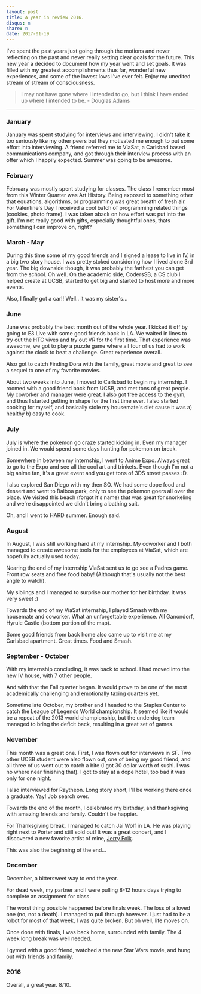 ```yaml
---
layout: post
title: A year in review 2016.
disqus: n
share: n
date: 2017-01-19
---
```


I've spent the past years just going through the motions and never reflecting on the past and never really setting clear goals for the future. This new year a decided to document how my year went and set goals. It was filled with my greatest accomplishments thus far, wonderful new experiences, and some of the lowest lows I've ever felt. Enjoy my unedited stream of stream of consciousness.

> I may not have gone where I intended to go, but I think I have ended up where I intended to be. - Douglas Adams

---

### January
January was spent studying for interviews and interviewing. I didn't take it too seriously like my other peers but they motivated me enough to put some effort into interviewing. A friend referred me to ViaSat, a Carlsbad based communications company, and got through their interview process with an offer which I happily expected. Summer was going to be awesome.

### February
February was mostly spent studying for classes. The class I remember most from this Winter Quarter was Art History. Being exposed to something other that equations, algorithms, or programming was great breath of fresh air. For Valentine's Day I received a cool batch of programming related things (cookies, photo frame). I was taken aback on how effort was put into the gift. I'm not really good with gifts, especially thoughtful ones, thats something I can improve on, right?

### March - May
During this time some of my good friends and I signed a lease to live in IV, in a big two story house. I was pretty stoked considering how I lived alone 3rd year. The big downside though, it was probably the farthest you can get from the school. Oh well. On the academic side, CodersSB, a CS club I helped create at UCSB, started to get big and started to host more and more events.

Also, I finally got a car!! Well.. it was my sister's...

### June
June was probably the best month out of the whole year. I kicked it off by going to E3 Live with some good friends back in LA. We waited in lines to try out the HTC vives and try out VR for the first time. That experience was awesome, we got to play a puzzle game where all four of us had to work against the clock to beat a challenge. Great experience overall.

Also got to catch Finding Dora with the family, great movie and great to see a sequel to one of my favorite movies.

About two weeks into June, I moved to Carlsbad to begin my internship. I roomed with a good friend back from UCSB, and met tons of great people. My coworker and manager were great. I also got free access to the gym, and thus I started getting in shape for the first time ever. I also started cooking for myself, and basically stole my housemate's diet cause it was a) healthy b) easy to cook.


### July
July is where the pokemon go craze started kicking in. Even my manager joined in. We would spend some days hunting for pokemon on break.

Somewhere in between my internship, I went to Anime Expo. Always great to go to the Expo and see all the cool art and trinkets. Even though I'm not a big anime fan, it's a great event and you get tons of 3DS street passes :D.

I also explored San Diego with my then SO. We had some dope food and dessert and went to Balboa park, only to see the pokemon goers all over the place. We visited this beach (forgot it's name) that was great for snorkeling and we're disappointed we didn't bring a bathing suit.

Oh, and I went to HARD summer. Enough said.

### August
In August, I was still working hard at my internship. My coworker and I both managed to create awesome tools for the employees at ViaSat, which are hopefully actually used today.

Nearing the end of my internship ViaSat sent us to go see a Padres game. Front row seats and free food baby! (Although that's usually not the best angle to watch).

My siblings and I managed to surprise our mother for her birthday. It was very sweet :)

Towards the end of my ViaSat internship, I played Smash with my housemate and coworker. What an unforgettable experience. All Ganondorf, Hyrule Castle (bottom portion of the map).

Some good friends from back home also came up to visit me at my Carlsbad apartment. Great times. Food and Smash.

### September - October
With my internship concluding, it was back to school. I had moved into the new IV house, with 7 other people.

And with that the Fall quarter began. It would prove to be one of the most academically challenging and emotionally taxing quarters yet.

Sometime late October, my brother and I headed to the Staples Center to catch the League of Legends World championship. It seemed like it would be a repeat of the 2013 world championship, but the underdog team managed to bring the deficit back, resulting in a great set of games.

### November
This month was a great one. First, I was flown out for interviews in SF. Two other UCSB student were also flown out, one of being my good friend, and all three of us went out to catch a bite (I got 30 dollar worth of sushi. I was no where near finishing that). I got to stay at a dope hotel, too bad it was only for one night.

I also interviewed for Raytheon. Long story short, I'll be working there once a graduate. Yay! Job search over.

Towards the end of the month, I celebrated my birthday, and thanksgiving with amazing friends and family. Couldn't be happier.

For Thanksgiving break, I managed to catch Jai Wolf in LA. He was playing right next to Porter and still sold out! It was a great concert, and I discovered a new favorite artist of mine, [Jerry Folk](https://soundcloud.com/jerryfolkmusic/to-my-soul-jerry-folk-1).

This was also the beginning of the end...


### December
December, a bittersweet way to end the year.

For dead week, my partner and I were pulling 8-12 hours days trying to complete an assignment for class.

The worst thing possible happened before finals week. The loss of a loved one (no, not a death). I managed to pull through however. I just had to be a robot for most of that week, I was quite broken. But oh well, life moves on.

Once done with finals, I was back home, surrounded with family. The 4 week long break was well needed.

I gymed with a good friend, watched a the new Star Wars movie, and hung out with friends and family.

### 2016
Overall, a great year. 8/10.

